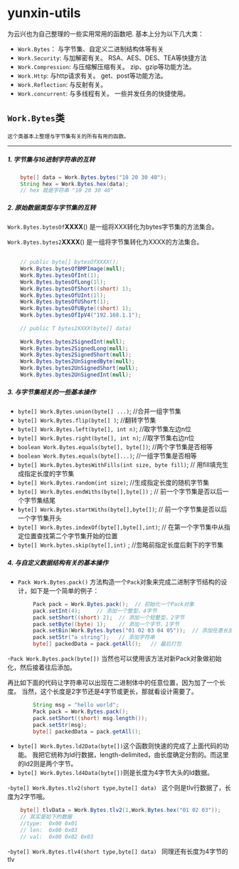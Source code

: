 # yunxin-utils

为云兴也为自己整理的一些实用常用的函数吧. 基本上分为以下几大类：
- `Work.Bytes`：   与字节集、自定义二进制结构体等有关
- `Work.Security`:    与加解密有关。 RSA、AES、DES、TEA等快捷方法
- `Work.Compression`:  与压缩解压缩有关。 zip、gzip等功能方法。
- `Work.Http`:    与http请求有关。 get、post等功能方法。
- `Work.Reflection`:  与反射有关。
- `Work.concurrent`:  与多线程有关。 一些并发任务的快捷使用。


## `Work.Bytes`类
    这个类基本上整理与字节集有关的所有有用的函数。
   
---
##### 1. 字节集与16进制字符串的互转
``` java
    byte[] data = Work.Bytes.bytes("10 20 30 40");
    String hex = Work.Bytes.hex(data);
    // hex 就是字符串 "10 20 30 40"
```

##### 2. 原始数据类型与字节集的互转
    

`Work.Bytes.bytesOf`**XXXX**() 是一组将XXX转化为bytes字节集的方法集合。

`Work.Bytes.bytes2`**XXXX**() 是一组将字节集转化为XXXX的方法集合。
    
    
``` java
    
    // public byte[] bytesOfXXXX();
    Work.Bytes.bytesOfBMPImage(null);
    Work.Bytes.bytesOfInt(1);  
    Work.Bytes.bytesOfLong(1l);
    Work.Bytes.bytesOfShort((short) 1);
    Work.Bytes.bytesOfUInt(1l);
    Work.Bytes.bytesOfUShort(1);
    Work.Bytes.bytesOfUByte((short) 1);
    Work.bytes.bytesOfIpV4("192.168.1.1");
    
    // public T bytes2XXXX(byte[] data)
    
    Work.Bytes.bytes2SignedInt(null);
    Work.Bytes.bytes2SignedLong(null);
    Work.Bytes.bytes2SignedShort(null);
    Work.Bytes.bytes2UnSignedByte(null);
    Work.Bytes.bytes2UnSignedShort(null);
    Work.Bytes.bytes2UnSignedInt(null);

```
##### 3. 与字节集相关的一些基本操作

- `byte[] Work.Bytes.union(byte[] ...)`; //合并一组字节集
- `byte[] Work.Bytes.flip(byte[] )`; //翻转字节集
- `byte[] Work.Bytes.left(byte[], int n)`;  //取字节集左边n位
- `byte[] Work.Bytes.right(byte[], int n)`;  //取字节集右边n位
- `boolean Work.Bytes.equals(byte[], byte[])`; //两个字节集是否相等
- `boolean Work.Bytes.equals(byte[]...)`;  //一组字节集是否相等
- `byte[] Work.Bytes.bytesWithFills(int size, byte fill)`; // 用fill填充生成指定长度的字节集
- `byte[] Work.Bytes.random(int size)`; //生成指定长度的随机字节集
- `byte[] Work.Bytes.endWiths(byte[],byte[])` ; // 前一个字节集是否以后一个字节集结尾
- `byte[] Work.Bytes.startWiths(byte[],byte[])`; // 前一个字节集是否以后一个字节集开头
- `byte[] Work.Bytes.indexOf(byte[],byte[],int)`; // 在第一个字节集中从指定位置查找第二个字节集开始的位置
- `byte[] Work.bytes.skip(byte[],int)` ; //忽略前指定长度后剩下的字节集

##### 4. 与自定义数据结构有关的基本操作

- `Pack Work.Bytes.pack()` 方法构造一个`Pack`对象来完成二进制字节结构的设计，如下是一个简单的例子：
``` java
        Pack pack = Work.Bytes.pack();  // 初始化一个Pack对象
        pack.setInt(4);     // 添加一个整型，4字节
        pack.setShort((short) 2);  // 添加一个短整型，2字节
        pack.setByte((byte) 1);    // 添加一个字节，1字节
        pack.setBin(Work.Bytes.bytes("01 02 03 04 05"));  // 添加任意长度的字节
        pack.setStr("a string");   // 添加字符串
        byte[] packedData = pack.getAll();   // 最后打包
```
-`Pack Work.Bytes.pack(byte[])` 当然也可以使用该方法对新Pack对象做初始化，然后接着往后添加。 


再比如下面的代码让字符串可以出现在二进制体中的任意位置，因为加了一个长度。
当然，这个长度是2字节还是4字节或更长，那就看设计需要了。
``` java
        String msg = "hello world";
        Pack pack = Work.Bytes.pack();
        pack.setShort((short) msg.length());
        pack.setStr(msg);
        byte[] packedData = pack.getAll();
```
- `byte[] Work.Bytes.ld2Data(byte[])`这个函数则快速的完成了上面代码的功能。
我把它统称为ld行数据，length-delimited，由长度确定分割的。而这里的ld2则是两个字节。
- `byte[] Work.Bytes.ld4Data(byte[])`则是长度为4字节大头的ld数据。

-`byte[] Work.Bytes.tlv2(short type,byte[] data) ` 这个则是tlv行数据了，长度为2字节哦。
``` java
    byte[] tlvData = Work.Bytes.tlv2(1,Work.Bytes.hex("01 02 03"));
    // 其实是如下的数据
    //type:  0x00 0x01
    // len:  0x00 0x03
    // val:  0x00 0x02 0x03
```

-`byte[] Work.Bytes.tlv4(short type,byte[] data) ` 同理还有长度为4字节的tlv





